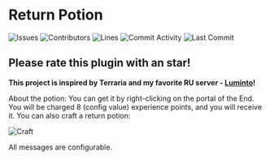 # Return Potion

![Issues](https://img.shields.io/github/issues-raw/trassert/ReturnPotion?color=c78aff&label=issues&style=for-the-badge)
![Contributors](https://img.shields.io/github/contributors/trassert/ReturnPotion?color=c78aff&label=contributors&style=for-the-badge)
![Lines](https://img.shields.io/endpoint?url=https://ghloc.vercel.app/api/trassert/ReturnPotion/badge?style=flat&logoColor=white&color=c78aff&style=for-the-badge)
![Commit Activity](https://img.shields.io/github/commit-activity/m/trassert/ReturnPotion?color=c78aff&label=commits&style=for-the-badge)
![Last Commit](https://img.shields.io/github/last-commit/trassert/ReturnPotion?color=c78aff&label=last%20commit&style=for-the-badge)

## Please rate this plugin with an star!

**This project is inspired by Terraria and my favorite RU server - [Luminto](https://t.me/lumintomc)!**

About the potion: You can get it by right-clicking on the portal of the End. You will be charged 8 (config value) experience points, and you will receive it.
You can also craft a return potion:

![Craft](https://cdn.modrinth.com/data/cached_images/392b1944757af034944a121239a7a80aaa2003b9_0.webp)

All messages are configurable.
